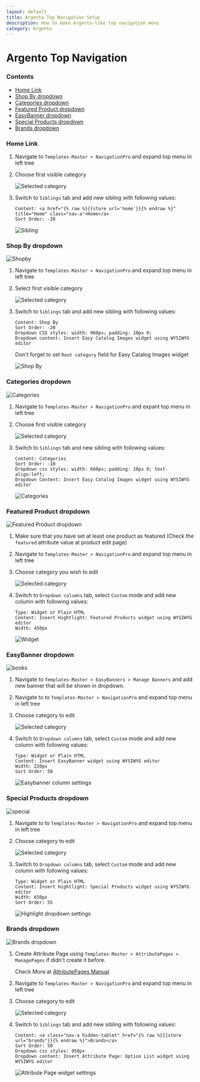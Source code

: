 ```yaml
---
layout: default
title: Argento Top Navigation Setup
description: How to make Argento-like top navigation menu
category: Argento
---
```


# Argento Top Navigation

### Contents

- [Home Link](#home-link)
- [Shop By dropdown](#shop-by-dropdown)
- [Categories dropdown](#categories-dropdown)
- [Featured Product dropdown](#featured-product-dropdown)
- [EasyBanner dropdown](#easybanner-dropdown)
- [Special Products dropdown](#special-products-dropdown)
- [Brands dropdown](#brands-dropdown)

### Home Link

 1. Navigate to `Templates-Master > NavigationPro` and expand top menu in left tree
 2. Choose first visible category

    ![Selected category](http://i.imgur.com/KePmbGL.png)

 3. Switch to `Siblings` tab and add new sibling with following values:

    ```
    Content: <a href="{% raw %}{{store url='home'}}{% endraw %}" title="Home" class="nav-a">Home</a>
    Sort Order: -30
    ```

    ![Sibling](http://i.imgur.com/nxrczcE.png)

### Shop By dropdown

![Shopby](http://i.imgur.com/gZOgXcx.png)

 1. Navigate to `Templates-Master > NavigationPro` and expand top menu in left tree
 2. Select first visible category

    ![Selected category](http://i.imgur.com/KePmbGL.png)

 3. Switch to `Siblings` tab and add new sibling with following values:

    ```
    Content: Shop By
    Sort Order: -20
    Dropdown CSS styles: width: 960px; padding: 10px 0;
    Dropdown content: Insert Easy Catalog Images widget using WYSIWYG editor
    ```

    Don't forget to set `Root category` field for Easy Catalog Images widget

    ![Shop By](http://i.imgur.com/fxNPQts.png)

### Categories dropdown

![Categories](http://i.imgur.com/KpsrzRE.png)

 1. Navigate to `Templates-Master > NavigationPro` and expant top menu in left tree
 2. Choose first visible category

    ![Selected category](http://i.imgur.com/KePmbGL.png)

 3. Switch to `Siblings` tab and new sibling with following values:

    ```
    Content: Categories
    Sort Order: -10
    Dropdown css styles: width: 660px; padding: 10px 0; text-align:left;
    Dropdown Content: Insert Easy Catalog Images widget using WYSIWYG editor
    ```

    ![Categories](http://i.imgur.com/vozeysA.png)

### Featured Product dropdown

![Featured Product dropdown](http://i.imgur.com/z5A6RXE.png)

 1. Make sure that you have set at least one product as featured (Check the
    `featured` attribute value at product edit page)
 2. Navigate to `Templates-Master > NavigationPro` and expand top menu in left tree
 3. Choose category you wish to edit

    ![Selected category](http://i.imgur.com/KePmbGL.png)

 4. Switch to `Dropdown columns` tab, select `Custom` mode and add new column
    with following values:

    ```
    Type: Widget or Plain HTML
    Content: Insert Hightlight: Featured Products widget using WYSIWYG editor
    Width: 450px
    ```

    ![Widget](http://i.imgur.com/gr1p3ie.png)

### EasyBanner dropdown

![books](http://i.imgur.com/6dNSUd8.png)

 1. Navigate to `Templates-Master > EasyBanners > Manage Banners` and add new banner
    that will be shown in dropdown.
 2. Navigate to to `Templates-Master > NavigationPro` and expand top menu in left tree
 3. Choose category to edit

    ![Selected category](http://i.imgur.com/KePmbGL.png)

 4. Switch to `Dropdown columns` tab, select `Custom` mode and add new column
    with following values:

    ```
    Type: Widget or Plain HTML
    Content: Insert EasyBanner widget using WYSIWYG editor
    Width: 220px
    Sort Order: 50
    ```

    ![Easybanner column settings](http://i.imgur.com/2hHyjVR.png)

### Special Products dropdown

![special](http://i.imgur.com/F9xc0ra.png)

 1. Navigate to to `Templates-Master > NavigationPro` and expand top menu in left tree
 2. Choose category to edit

    ![Selected category](http://i.imgur.com/KePmbGL.png)

 3. Switch to `Dropdown columns` tab, select `Custom` mode and add new column
    with following values:

    ```
    Type: Widget or Plain HTML
    Content: Insert Hightlight: Special Products widget using WYSIWYG editor
    Width: 650px
    Sort Order: 55
    ```

    ![Highlight dropdown settings](http://i.imgur.com/s2gns5r.png)

### Brands dropdown

![Brands dropdown](http://i.imgur.com/OVvm3FV.png)

 1. Create Attribute Page using `Templates-Master > AttributePages > ManagePages`
    if didn't create it before.

    Check More at [AttributePages Manual](http://templates-master.com/magento-attributes-and-brands-pages-extension-user-manual)

 2. Navigate to `Templates-Master > NavigationPro` and expand top menu in left tree
 3. Choose category to edit

    ![Selected category](http://i.imgur.com/KePmbGL.png)

 4. Switch to `Siblings` tab and add new sibling with following values:

    ```
    Content: <a class="nav-a hidden-tablet" href="{% raw %}{{store url="brands"}}{% endraw %}">Brands</a>
    Sort Order: 50
    Dropdown css styles: 950px
    Dropdown content: Insert Attribute Page: Option List widget using WYSIWYG editor
    ```

    ![Attribute Page widget settings](http://i.imgur.com/5QZtNxf.png)
